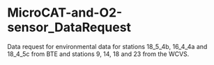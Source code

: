 # MicroCAT-and-O2-sensor_DataRequest
Data request  for environmental data for stations 18_5_4b, 16_4_4a and 18_4_5c from BTE and stations 9, 14, 18 and 23 from the WCVS.
